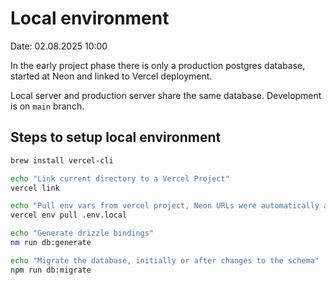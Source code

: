 # Local environment

Date: 02.08.2025 10:00

In the early project phase there is only a production postgres database, started at Neon and linked to Vercel deployment.

Local server and production server share the same database. Development is on `main` branch.


## Steps to setup local environment

```bash
brew install vercel-cli
```

```bash
echo "Link current directory to a Vercel Project"
vercel link
```

```bash
echo "Pull env vars from vercel project, Neon URLs were automatically added to vercel env"
vercel env pull .env.local
```

```bash
echo "Generate drizzle bindings"
nm run db:generate
```

```bash
echo "Migrate the database, initially or after changes to the schema"
npm run db:migrate
```
